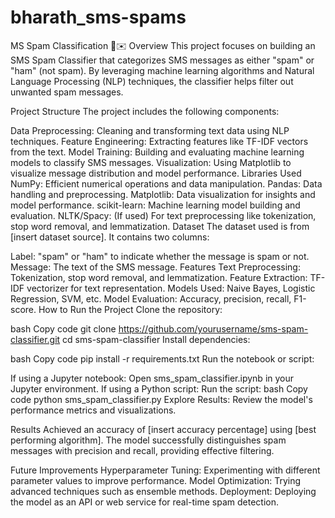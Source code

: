 # bharath_sms-spams
MS Spam Classification 📱✉️
Overview
This project focuses on building an SMS Spam Classifier that categorizes SMS messages as either "spam" or "ham" (not spam). By leveraging machine learning algorithms and Natural Language Processing (NLP) techniques, the classifier helps filter out unwanted spam messages.

Project Structure
The project includes the following components:

Data Preprocessing: Cleaning and transforming text data using NLP techniques.
Feature Engineering: Extracting features like TF-IDF vectors from the text.
Model Training: Building and evaluating machine learning models to classify SMS messages.
Visualization: Using Matplotlib to visualize message distribution and model performance.
Libraries Used
NumPy: Efficient numerical operations and data manipulation.
Pandas: Data handling and preprocessing.
Matplotlib: Data visualization for insights and model performance.
scikit-learn: Machine learning model building and evaluation.
NLTK/Spacy: (If used) For text preprocessing like tokenization, stop word removal, and lemmatization.
Dataset
The dataset used is from [insert dataset source]. It contains two columns:

Label: "spam" or "ham" to indicate whether the message is spam or not.
Message: The text of the SMS message.
Features
Text Preprocessing: Tokenization, stop word removal, and lemmatization.
Feature Extraction: TF-IDF vectorizer for text representation.
Models Used: Naive Bayes, Logistic Regression, SVM, etc.
Model Evaluation: Accuracy, precision, recall, F1-score.
How to Run the Project
Clone the repository:

bash
Copy code
git clone https://github.com/yourusername/sms-spam-classifier.git
cd sms-spam-classifier
Install dependencies:

bash
Copy code
pip install -r requirements.txt
Run the notebook or script:

If using a Jupyter notebook: Open sms_spam_classifier.ipynb in your Jupyter environment.
If using a Python script: Run the script:
bash
Copy code
python sms_spam_classifier.py
Explore Results: Review the model's performance metrics and visualizations.

Results
Achieved an accuracy of [insert accuracy percentage] using [best performing algorithm]. The model successfully distinguishes spam messages with precision and recall, providing effective filtering.

Future Improvements
Hyperparameter Tuning: Experimenting with different parameter values to improve performance.
Model Optimization: Trying advanced techniques such as ensemble methods.
Deployment: Deploying the model as an API or web service for real-time spam detection.
